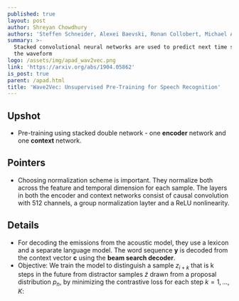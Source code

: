 ```yaml
---
published: true
layout: post
author: Shreyan Chowdhury
authors: 'Steffen Schneider, Alexei Baevski, Ronan Collobert, Michael Auli'
summary: >-
  Stacked convolutional neural networks are used to predict next time step in
  the waveform
logo: /assets/img/apad_wav2vec.png
link: 'https://arxiv.org/abs/1904.05862'
is_post: true
parent: /apad.html
title: 'Wave2Vec: Unsupervised Pre-Training for Speech Recognition'
---
```

## Upshot
- Pre-training using stacked double network - one **encoder** network and one **context** network.

## Pointers
- Choosing normalization scheme is important. They normalize both across the feature and temporal dimension for each sample. The layers in both the encoder and context networks consist of causal convolution with 512 channels, a group normalization layter and a ReLU nonlinearity.

## Details
- For decoding the emissions from the acoustic model, they use a lexicon and a separate language model. The word sequence $\mathbf{y}$ is decoded from the context vector $\mathbf{c}$ using the **beam search decoder**. 
- Objective: We train the model to distinguish a sample $z_{i+k}$ that is k steps in the future from distractor samples $\tilde z$ drawn from a proposal distribution $p_n$, by minimizing the contrastive loss for each step $k = 1, ... ,K:$
